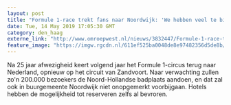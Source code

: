 ```yaml
---
layout: post
title: "Formule 1-race trekt fans naar Noordwijk: 'We hebben veel te bieden'"
date: Tue, 14 May 2019 17:05:30 GMT
category: den_haag
externe_link: "http://www.omroepwest.nl/nieuws/3832447/Formule-1-race-trekt-fans-naar-Noordwijk-We-hebben-veel-te-bieden"
feature_image: "https://imgw.rgcdn.nl/611ef525ba0048de8e97482356d5de8b/opener/3832556.jpg"
---
```


Na 25 jaar afwezigheid keert volgend jaar het Formule 1-circus terug naar Nederland, opnieuw op het circuit van Zandvoort. Naar verwachting zullen zo'n 200.000 bezoekers de Noord-Hollandse badplaats aandoen, en dat zal ook in buurgemeente Noordwijk niet onopgemerkt voorbijgaan. Hotels hebben de mogelijkheid tot reserveren zelfs al bevroren.
